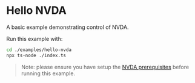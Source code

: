 # Hello NVDA

A basic example demonstrating control of NVDA.

Run this example with:

```bash
cd ./examples/hello-nvda
npx ts-node ./index.ts
```

> Note: please ensure you have setup the [NVDA prerequisites](../../guides/nvda-prerequisites/README.md) before running this example.
